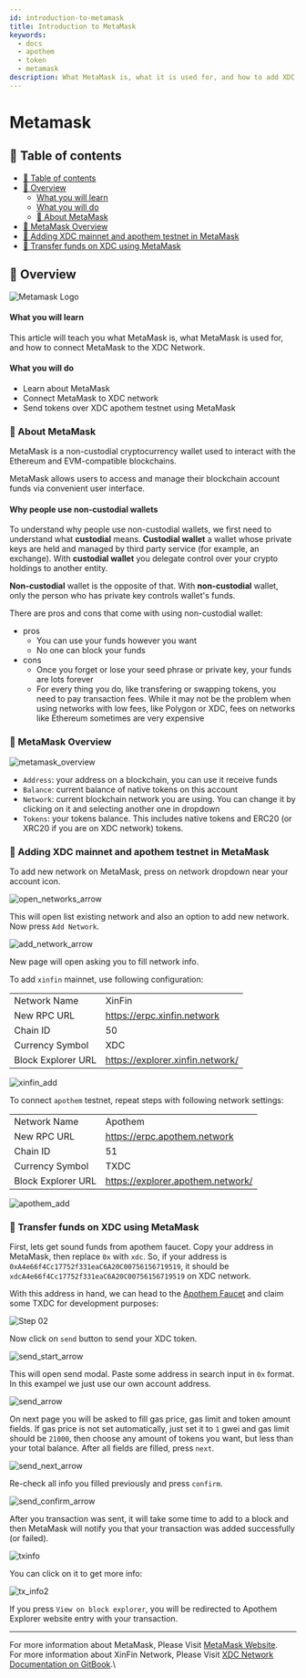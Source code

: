 ```yaml
---
id: introduction-to-metamask
title: Introduction to MetaMask
keywords:
  - docs
  - apothem
  - token
  - metamask
description: What MetaMask is, what it is used for, and how to add XDC Network in MetaMask
---
```


# Metamask

## 🧭 Table of contents

* [🧭 Table of contents](metamask.md#-table-of-contents)
* [📰 Overview](metamask.md#-overview)
  * [What you will learn](metamask.md#what-you-will-learn)
  * [What you will do](metamask.md#what-you-will-do)
  * [📰 About MetaMask](metamask.md#-about-metamask)
* [👛 MetaMask Overview](metamask.md#-metamask-overview)
* [👛 Adding XDC mainnet and apothem testnet in MetaMask](metamask.md#-adding-xdc-mainnet-and-apothem-testnet-in-metamask)
* [👛 Transfer funds on XDC using MetaMask](metamask.md#-transfer-funds-on-xdc-using-metamask)

## 📰 Overview

![Metamask Logo](https://www.ledger.com/wp-content/uploads/2019/06/assets\_logo\_metamask.jpg)


#### What you will learn

This article will teach you what MetaMask is, what MetaMask is used for, and how to connect MetaMask to the XDC Network.

#### What you will do

* Learn about MetaMask
* Connect MetaMask to XDC network
* Send tokens over XDC apothem testnet using MetaMask

### 📰 About MetaMask

MetaMask is a non-custodial cryptocurrency wallet used to interact with the Ethereum and EVM-compatible blockchains.

MetaMask allows users to access and manage their blockchain account funds via convenient user interface.

#### Why people use non-custodial wallets

To understand why people use non-custodial wallets, we first need to understand what **custodial** means. **Custodial wallet** a wallet whose private keys are held and managed by third party service (for example, an exchange). With **custodial wallet** you delegate control over your crypto holdings to another entity.

**Non-custodial** wallet is the opposite of that. With **non-custodial** wallet, only the person who has private key controls wallet's funds.

There are pros and cons that come with using non-custodial wallet:

* pros
  * You can use your funds however you want
  * No one can block your funds
* cons
  * Once you forget or lose your seed phrase or private key, your funds are lots forever
  * For every thing you do, like transfering or swapping tokens, you need to pay transaction fees. While it may not be the problem when using networks with low fees, like Polygon or XDC, fees on networks like Ethereum sometimes are very expensive

### 👛 MetaMask Overview

![metamask\_overview](https://user-images.githubusercontent.com/102393474/195914095-20cea931-8425-4508-8f71-06d76c2c11f6.png)

* `Address`: your address on a blockchain, you can use it receive funds
* `Balance`: current balance of native tokens on this account
* `Network`: current blockchain network you are using. You can change it by clicking on it and selecting another one in dropdown
* `Tokens`: your tokens balance. This includes native tokens and ERC20 (or XRC20 if you are on XDC network) tokens.

### 👛 Adding XDC mainnet and apothem testnet in MetaMask

To add new network on MetaMask, press on network dropdown near your account icon.

![open\_networks\_arrow](https://user-images.githubusercontent.com/102393474/195909157-3e266c28-fc81-4ad5-be59-ddb23d1a9801.png)

This will open list existing network and also an option to add new network. Now press `Add Network`.

![add\_network\_arrow](https://user-images.githubusercontent.com/102393474/195909164-4fb7c670-176d-47e5-9493-b177ce4df9cd.png)

New page will open asking you to fill network info.

To add `xinfin` mainnet, use following configuration:

|                    |                                  |
| ------------------ | -------------------------------- |
| Network Name       | XinFin                           |
| New RPC URL        | https://erpc.xinfin.network       |
| Chain ID           | 50                               |
| Currency Symbol    | XDC                              |
| Block Explorer URL | https://explorer.xinfin.network/ |

![xinfin\_add](https://user-images.githubusercontent.com/102393474/195908951-b74da582-4d4a-4d01-a759-e0b941285b6f.png)

To connect `apothem` testnet, repeat steps with following network settings:

|                    |                                   |
| ------------------ | --------------------------------- |
| Network Name       | Apothem                           |
| New RPC URL        | https://erpc.apothem.network      |
| Chain ID           | 51                                |
| Currency Symbol    | TXDC                              |
| Block Explorer URL | https://explorer.apothem.network/ |

![apothem\_add](https://user-images.githubusercontent.com/102393474/195908933-b42e678a-be4f-48ce-b06b-7bb9d536cd84.png)

### 👛 Transfer funds on XDC using MetaMask

First, lets get sound funds from apothem faucet. Copy your address in MetaMask, then replace `0x` with `xdc`. So, if your address is `0xA4e66f4Cc17752f331eaC6A20C00756156719519`, it should be `xdcA4e66f4Cc17752f331eaC6A20C00756156719519` on XDC network.

With this address in hand, we can head to the [Apothem Faucet](https://faucet.apothem.network/) and claim some TXDC for development purposes:

![Step 02](https://user-images.githubusercontent.com/78161484/189952656-eb7793cc-7dee-4307-88fc-7c351a75cec7.png)

Now click on `send` button to send your XDC token.

![send\_start\_arrow](https://user-images.githubusercontent.com/102393474/195909251-7b7c6f64-5527-4336-bb8d-ff34ae61dfdf.png)

This will open send modal. Paste some address in search input in `0x` format. In this exampel we just use our own account address.

![send\_arrow](https://user-images.githubusercontent.com/102393474/195909300-3f3dc2ab-b246-45e7-9ab8-eff7f166f119.png)

On next page you will be asked to fill gas price, gas limit and token amount fields. If gas price is not set automatically, just set it to `1` gwei and gas limit should be `21000`, then choose any amount of tokens you want, but less than your total balance. After all fields are filled, press `next`.

![send\_next\_arrow](https://user-images.githubusercontent.com/102393474/195909256-28876558-f2c8-4733-a114-794de8e6ba19.png)

Re-check all info you filled previously and press `confirm`.

![send\_confirm\_arrow](https://user-images.githubusercontent.com/102393474/195909286-ae36da9d-a590-47d6-8e91-98af6b82fe34.png)

After you transaction was sent, it will take some time to add to a block and then MetaMask will notify you that your transaction was added successfully (or failed).

![txinfo](https://user-images.githubusercontent.com/102393474/195911449-e61e68e2-206f-4ba4-a45d-f01c191569b9.png)

You can click on it to get more info:

![tx\_info2](https://user-images.githubusercontent.com/102393474/195911895-829f5a1d-cf18-4b64-992d-a9eb62fa5266.png)

If you press `View on block explorer`, you will be redirected to Apothem Explorer website entry with your transaction.

***

For more information about MetaMask, Please Visit [MetaMask Website](https://metamask.io/).\
For more information about XinFin Network, Please Visit [XDC Network Documentation on GitBook](https://docs.xdc.org/).\
